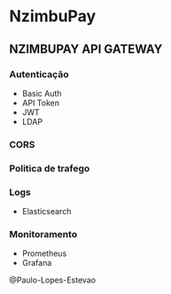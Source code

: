 # NzimbuPay

## NZIMBUPAY API **GATEWAY**

### Autenticação
- Basic Auth
- API Token
- JWT
- LDAP
### CORS
### Politica de trafego
### Logs
- Elasticsearch
### Monitoramento
- Prometheus
- Grafana




@Paulo-Lopes-Estevao